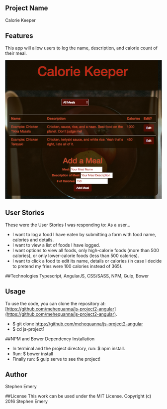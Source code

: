## Project Name
Calorie Keeper

## Features
This app will allow users to log the name, description, and calorie count of their meal.

![screenshot of project](calories.png)

## User Stories
These were the User Stories I was responding to:
As a user…
* I want to log a food I have eaten by submitting a form with food name, calories and details.
* I want to view a list of foods I have logged.
* I want options to view all foods, only high-calorie foods (more than 500 calories), or only lower-calorie foods (less than 500 calories).
* I want to click a food to edit its name, details or calories (in case I decide to pretend my fries were 100 calories instead of 365).

##Technologies
Typescript, AngularJS, CSS/SASS, NPM, Gulp, Bower

## Usage
To use the code, you can clone the repository at: [https://github.com/mehequanna/js-project2-angular](https://github.com/mehequanna/js-project2-angular).
* $ git clone https://github.com/mehequanna/js-project2-angular
* $ cd js-project1

##NPM and Bower Dependency Installation
* In terminal and the project directory, run: $ npm install.
* Run: $ bower install
* Finally run: $ gulp serve to see the project!

## Author
Stephen Emery

##License
This work can be used under the MIT License.
Copyright (c) 2016 Stephen Emery
